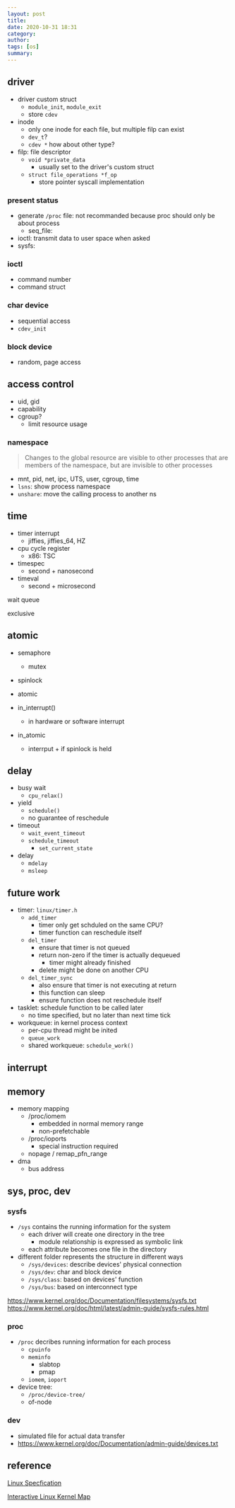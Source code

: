 ```yaml
---
layout: post
title:
date: 2020-10-31 18:31
category:
author:
tags: [os]
summary:
---
```


## driver

- driver custom struct
  - `module_init`, `module_exit`
  - store `cdev`
- inode
  - only one inode for each file, but multiple filp can exist
  - `dev_t`?
  - `cdev *` how about other type?
- filp: file descriptor
  - `void *private_data`
    - usually set to the driver's custom struct
  - `struct file_operations *f_op`
    - store pointer syscall implementation

### present status

- generate `/proc` file: not recommanded because proc should only be about process
  - seq_file:
- ioctl: transmit data to user space when asked
- sysfs:

### ioctl

- command number
- command struct

### char device

- sequential access
- `cdev_init`

### block device

- random, page access

## access control

- uid, gid
- capability
- cgroup?
  - limit resource usage

### namespace

> Changes to the global resource are visible to other processes that are members of the namespace, but are invisible to other processes

- mnt, pid, net, ipc, UTS, user, cgroup, time
- `lsns`: show process namespace
- `unshare`: move the calling process to another ns

## time

- timer interrupt
  - jiffies, jiffies_64, HZ
- cpu cycle register
  - x86: TSC
- timespec
  - second + nanosecond
- timeval
  - second + microsecond

wait queue

exclusive

## atomic

- semaphore
  - mutex
- spinlock
- atomic

- in_interrupt()
  - in hardware or software interrupt
- in_atomic
  - interrput + if spinlock is held

## delay

- busy wait
  - `cpu_relax()`
- yield
  - `schedule()`
  - no guarantee of reschedule
- timeout
  - `wait_event_timeout`
  - `schedule_timeout`
    - `set_current_state`
- delay
  - `mdelay`
  - `msleep`

## future work

- timer: `linux/timer.h`
  - `add_timer`
    - timer only get schduled on the same CPU?
    - timer function can reschedule itself
  - `del_timer`
    - ensure that timer is not queued
    - return non-zero if the timer is actually dequeued
      - timer might already finished
    - delete might be done on another CPU
  - `del_timer_sync`
    - also ensure that timer is not executing at return
    - this function can sleep
    - ensure function does not reschedule itself
- tasklet: schedule function to be called later
  - no time specified, but no later than next time tick
- workqueue: in kernel process context
  - per-cpu thread might be inited
  - `queue_work`
  - shared workqueue: `schedule_work()`

## interrupt

## memory

- memory mapping
  - /proc/iomem
    - embedded in normal memory range
    - non-prefetchable
  - /proc/ioports
    - special instruction required
  - nopage / remap_pfn_range
- dma
  - bus address

## sys, proc, dev

### sysfs

- `/sys` contains the running information for the system
  - each driver will create one directory in the tree
    - module relationship is expressed as symbolic link
  - each attribute becomes one file in the directory
- different folder represents the structure in different ways
  - `/sys/devices`: describe devices' physical connection
  - `/sys/dev`: char and block device
  - `/sys/class`: based on devices' function
  - `/sys/bus`: based on interconnect type

https://www.kernel.org/doc/Documentation/filesystems/sysfs.txt
https://www.kernel.org/doc/html/latest/admin-guide/sysfs-rules.html

### proc

- `/proc` decribes running information for each process
  - `cpuinfo`
  - `meminfo`
    - slabtop
    - pmap
  - `iomem`, `ioport`
- device tree:
  - `/proc/device-tree/`
  - of-node

### dev

- simulated file for actual data transfer
- https://www.kernel.org/doc/Documentation/admin-guide/devices.txt

## reference

[Linux Specfication](https://refspecs.linuxfoundation.org/)

[Interactive Linux Kernel Map](https://makelinux.github.io/kernel/map/)
